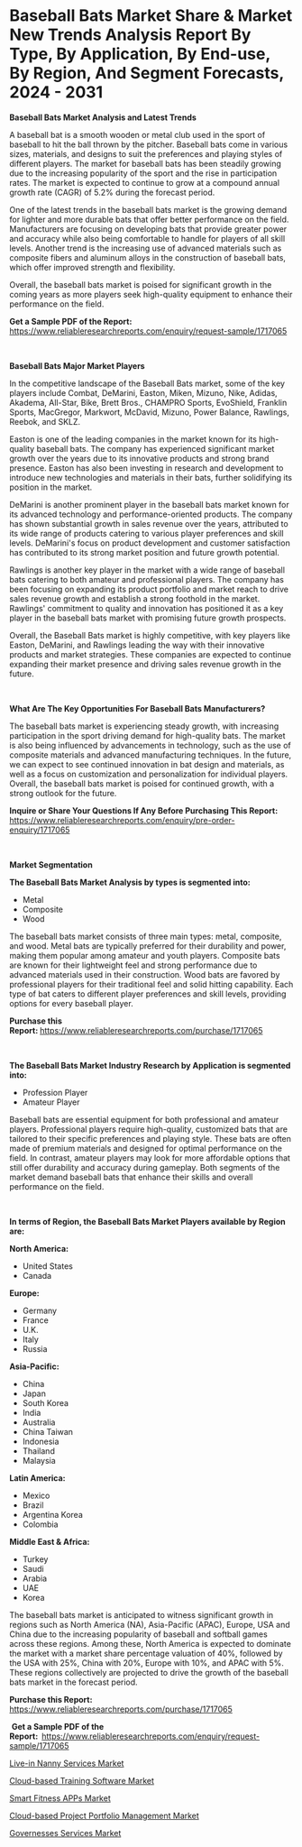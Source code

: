 <p><h1>Baseball Bats Market Share & Market New Trends Analysis Report By Type, By Application, By End-use, By Region, And Segment Forecasts, 2024 - 2031</h1></p><p><strong>Baseball Bats Market Analysis and Latest Trends</strong></p>
<p><p>A baseball bat is a smooth wooden or metal club used in the sport of baseball to hit the ball thrown by the pitcher. Baseball bats come in various sizes, materials, and designs to suit the preferences and playing styles of different players. The market for baseball bats has been steadily growing due to the increasing popularity of the sport and the rise in participation rates. The market is expected to continue to grow at a compound annual growth rate (CAGR) of 5.2% during the forecast period.</p><p>One of the latest trends in the baseball bats market is the growing demand for lighter and more durable bats that offer better performance on the field. Manufacturers are focusing on developing bats that provide greater power and accuracy while also being comfortable to handle for players of all skill levels. Another trend is the increasing use of advanced materials such as composite fibers and aluminum alloys in the construction of baseball bats, which offer improved strength and flexibility.</p><p>Overall, the baseball bats market is poised for significant growth in the coming years as more players seek high-quality equipment to enhance their performance on the field.</p></p>
<p><strong>Get a Sample PDF of the Report:&nbsp;</strong> <a href="https://www.reliableresearchreports.com/enquiry/request-sample/1717065">https://www.reliableresearchreports.com/enquiry/request-sample/1717065</a></p>
<p>&nbsp;</p>
<p><strong>Baseball Bats Major Market Players</strong></p>
<p><p>In the competitive landscape of the Baseball Bats market, some of the key players include Combat, DeMarini, Easton, Miken, Mizuno, Nike, Adidas, Akadema, All-Star, Bike, Brett Bros., CHAMPRO Sports, EvoShield, Franklin Sports, MacGregor, Markwort, McDavid, Mizuno, Power Balance, Rawlings, Reebok, and SKLZ. </p><p>Easton is one of the leading companies in the market known for its high-quality baseball bats. The company has experienced significant market growth over the years due to its innovative products and strong brand presence. Easton has also been investing in research and development to introduce new technologies and materials in their bats, further solidifying its position in the market. </p><p>DeMarini is another prominent player in the baseball bats market known for its advanced technology and performance-oriented products. The company has shown substantial growth in sales revenue over the years, attributed to its wide range of products catering to various player preferences and skill levels. DeMarini's focus on product development and customer satisfaction has contributed to its strong market position and future growth potential. </p><p>Rawlings is another key player in the market with a wide range of baseball bats catering to both amateur and professional players. The company has been focusing on expanding its product portfolio and market reach to drive sales revenue growth and establish a strong foothold in the market. Rawlings' commitment to quality and innovation has positioned it as a key player in the baseball bats market with promising future growth prospects. </p><p>Overall, the Baseball Bats market is highly competitive, with key players like Easton, DeMarini, and Rawlings leading the way with their innovative products and market strategies. These companies are expected to continue expanding their market presence and driving sales revenue growth in the future.</p></p>
<p>&nbsp;</p>
<p><strong>What Are The Key Opportunities For Baseball Bats Manufacturers?</strong></p>
<p><p>The baseball bats market is experiencing steady growth, with increasing participation in the sport driving demand for high-quality bats. The market is also being influenced by advancements in technology, such as the use of composite materials and advanced manufacturing techniques. In the future, we can expect to see continued innovation in bat design and materials, as well as a focus on customization and personalization for individual players. Overall, the baseball bats market is poised for continued growth, with a strong outlook for the future.</p></p>
<p><strong>Inquire or Share Your Questions If Any Before Purchasing This Report:</strong> <a href="https://www.reliableresearchreports.com/enquiry/pre-order-enquiry/1717065">https://www.reliableresearchreports.com/enquiry/pre-order-enquiry/1717065</a></p>
<p>&nbsp;</p>
<p><strong>Market Segmentation</strong></p>
<p><strong>The Baseball Bats Market Analysis by types is segmented into:</strong></p>
<p><ul><li>Metal</li><li>Composite</li><li>Wood</li></ul></p>
<p><p>The baseball bats market consists of three main types: metal, composite, and wood. Metal bats are typically preferred for their durability and power, making them popular among amateur and youth players. Composite bats are known for their lightweight feel and strong performance due to advanced materials used in their construction. Wood bats are favored by professional players for their traditional feel and solid hitting capability. Each type of bat caters to different player preferences and skill levels, providing options for every baseball player.</p></p>
<p><strong>Purchase this Report:&nbsp;</strong><a href="https://www.reliableresearchreports.com/purchase/1717065">https://www.reliableresearchreports.com/purchase/1717065</a></p>
<p>&nbsp;</p>
<p><strong>The Baseball Bats Market Industry Research by Application is segmented into:</strong></p>
<p><ul><li>Profession Player</li><li>Amateur Player</li></ul></p>
<p><p>Baseball bats are essential equipment for both professional and amateur players. Professional players require high-quality, customized bats that are tailored to their specific preferences and playing style. These bats are often made of premium materials and designed for optimal performance on the field. In contrast, amateur players may look for more affordable options that still offer durability and accuracy during gameplay. Both segments of the market demand baseball bats that enhance their skills and overall performance on the field.</p></p>
<p>&nbsp;</p>
<p><strong>In terms of Region, the Baseball Bats Market Players available by Region are:</strong></p>
<p>
    <p> <strong> North America: </strong>
        <ul>
            <li>United States</li>
            <li>Canada</li>
        </ul>
        </p> 
    <p> <strong> Europe: </strong>
        <ul>
            <li>Germany</li>
            <li>France</li>
            <li>U.K.</li>
            <li>Italy</li>
            <li>Russia</li>
        </ul>
        </p> 
    <p> <strong> Asia-Pacific: </strong>
        <ul>
            <li>China</li>
            <li>Japan</li>
            <li>South Korea</li>
            <li>India</li>
            <li>Australia</li>
            <li>China Taiwan</li>
            <li>Indonesia</li>
            <li>Thailand</li>
            <li>Malaysia</li>
        </ul>
        </p> 
    <p> <strong> Latin America: </strong>
        <ul>
            <li>Mexico</li>
            <li>Brazil</li>
            <li>Argentina Korea</li>
            <li>Colombia</li>
        </ul>
        </p> 
    <p> <strong> Middle East & Africa: </strong>
        <ul>
            <li>Turkey</li>
            <li>Saudi</li>
            <li>Arabia</li>
            <li>UAE</li>
            <li>Korea</li>
        </ul>
    </p>
    </p>
<p><p>The baseball bats market is anticipated to witness significant growth in regions such as North America (NA), Asia-Pacific (APAC), Europe, USA and China due to the increasing popularity of baseball and softball games across these regions. Among these, North America is expected to dominate the market with a market share percentage valuation of 40%, followed by the USA with 25%, China with 20%, Europe with 10%, and APAC with 5%. These regions collectively are projected to drive the growth of the baseball bats market in the forecast period.</p></p>
<p><strong>Purchase this Report: </strong><a href="https://www.reliableresearchreports.com/purchase/1717065">https://www.reliableresearchreports.com/purchase/1717065</a></p>
<p>&nbsp;<strong>Get a Sample PDF of the Report:&nbsp;&nbsp;</strong><a href="https://www.reliableresearchreports.com/enquiry/request-sample/1717065">https://www.reliableresearchreports.com/enquiry/request-sample/1717065</a></p>
<p><strong></strong></p>
<p><p><a href="https://medium.com/@birdielynch2022/live-in-nanny-services-market-furnishes-information-on-market-share-market-trends-and-market-2b9d50fe53b3">Live-in Nanny Services Market</a></p><p><a href="https://medium.com/@anitabeatty1/cloud-based-training-software-market-outlook-industry-overview-and-forecast-2024-to-2031-52e7433d3f65">Cloud-based Training Software Market</a></p><p><a href="https://medium.com/@birdielynch2022/smart-fitness-apps-market-exploring-market-share-market-trends-and-future-growth-2c64731150d7">Smart Fitness APPs Market</a></p><p><a href="https://medium.com/@anitabeatty1/cloud-based-project-portfolio-management-market-share-evolution-and-market-growth-trends-2024-e4b009b5b854">Cloud-based Project Portfolio Management Market</a></p><p><a href="https://medium.com/@birdielynch2022/governesses-services-market-competitive-analysis-market-trends-and-forecast-to-2031-a319efc0a9ab">Governesses Services Market</a></p></p>